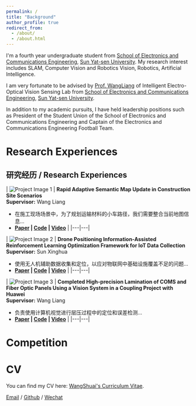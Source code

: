 ```yaml
---
permalink: /
title: "Background"
author_profile: true
redirect_from: 
  - /about/
  - /about.html
---
```

I'm a fourth year undergraduate student from [School of Electronics and Communications Engineering](https://sece.sysu.edu.cn/), [Sun Yat-sen University](https://www.sysu.edu.cn/). My research interest includes SLAM, Computer Vision and Robotics Vision, Robotics, Artificial Intelligence.

I am very fortunate to be advised by [Prof. WangLiang](https://sece.sysu.edu.cn/szll/js/1361718.htm) of Intelligent Electro-Optical Vision Sensing Lab from [School of Electronics and Communications Engineering](https://sece.sysu.edu.cn/), [Sun Yat-sen University](https://www.sysu.edu.cn/).

In addition to my academic pursuits, I have held leadership positions such as President of the Student Union of the School of Electronics and Communications Engineering and Captain of the Electronics and Communications Engineering Football Team.

Research Experiences
========
## 研究经历 / Research Experiences

| ![Project Image 1](https://raw.githubusercontent.com/wangsh386/wangshuai.github.io/master/images/mstile-70x70.png) | **Rapid Adaptive Semantic Map Update in Construction Site Scenarios**  
**Supervisor:** Wang Liang  
- 在施工现场场景中，为了规划运输材料的小车路径，我们需要整合当前地图信息...
- **[Paper](link_to_paper1) | [Code](link_to_code1) | [Video](link_to_video1)** |
|---|---|

| ![Project Image 2](path_to_image2.jpg) | **Drone Positioning Information-Assisted Reinforcement Learning Optimization Framework for IoT Data Collection**  
**Supervisor:** Sun Xinghua  
- 使用无人机辅助数据收集和定位，以应对物联网中基础设施覆盖不足的问题...
- **[Paper](link_to_paper2) | [Code](link_to_code2) | [Video](link_to_video2)** |
|---|---|

| ![Project Image 3](path_to_image3.jpg) | **Completed High-precision Lamination of COMS and Fiber Optic Panels Using a Vision System in a Coupling Project with Huawei**  
**Supervisor:** Wang Liang  
- 负责使用计算机视觉进行层压过程中的定位和误差检测...
- **[Paper](link_to_paper3) | [Code](link_to_code3) | [Video](link_to_video3)** |
|---|---|





Competition
========




CV
========
You can find my CV here: [WangShuai's Curriculum Vitae](https://github.com/wangsh386/wangshuai.github.io/tree/master/assets/CVWangShuai.pdf).


[Email](mailto:15928277030@163.com) / [Github](https://github.com/wangsh386) / [Wechat](../images/wechat.jpg) 
